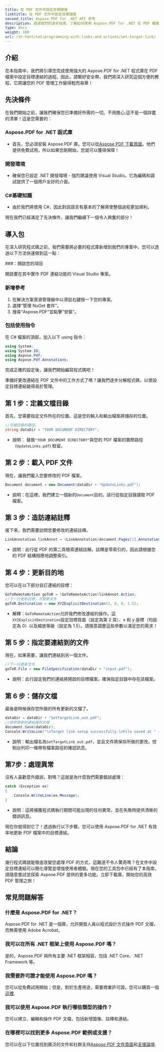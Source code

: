 ```yaml
---
title: 在 PDF 文件中設定目標鏈接
linktitle: 在 PDF 文件中設定目標鏈接
second_title: Aspose.PDF for .NET API 參考
description: 透過我們的逐步指南，了解如何使用 Aspose.PDF for .NET 在 PDF 檔案中有效設定目標連結。非常適合增強文件導航。
type: docs
weight: 100
url: /zh-hant/net/programming-with-links-and-actions/set-target-link/
---
```

## 介紹

在本指南中，我們將引導您完成使用強大的 Aspose.PDF for .NET 程式庫在 PDF 檔案中設定目標連結的過程。因此，請繫好安全帶，我們將深入研究這個方便的教程，它將讓您的 PDF 管理工作變得輕而易舉！

## 先決條件

在我們開始之前，讓我們確保您已準備好所需的一切。不用擔心;這不是一個詳盡的清單！這是您需要的：

### Aspose.PDF for .NET 函式庫
- 首先，您必須安裝 Aspose.PDF 庫。您可以從[Aspose PDF 下載頁面](https://releases.aspose.com/pdf/net/)。他們提供免費試用，所以如果您剛開始，您就可以獲得保障！

### 開發環境
- 確保您已設定 .NET 開發環境 - 強烈建議使用 Visual Studio。它為編碼和調試提供了一個用戶友好的介面。

### C#基礎知識
- 由於我們將使用 C#，因此對該語言有基本的了解將使整個過程更加順利。

現在我們已經滿足了先決條件，讓我們繼續下一個令人興奮的部分！

## 導入包

在深入研究程式碼之前，我們需要將必要的程式庫新增到我們的專案中。您可以透過以下方法快速做到這一點：

###：開啟您的項目 

開啟要在其中實作 PDF 連結功能的 Visual Studio 專案。

### 新增參考 

1. 在解決方案資源管理器中以滑鼠右鍵按一下您的專案。
2. 選擇“管理 NuGet 套件”。
3. 搜尋“Aspose.PDF”並點擊“安裝”。

### 包括使用指令 

在 C# 檔案的頂部，加入以下 using 指令：
```csharp
using System;
using System.IO;
using Aspose.Pdf;
using Aspose.Pdf.Annotations;
```

完成正確的設定後，讓我們開始編寫程式碼吧！

準備好更改連結在 PDF 文件中的工作方式了嗎？讓我們逐步分解程式碼，以使設定目標連結變得易於管理。

## 第 1 步：定義文檔目錄 

首先，您需要指定文件所在的位置。這是您的輸入和輸出檔案將儲存的位置。 

```csharp
//文檔目錄的路徑。
string dataDir = "YOUR DOCUMENT DIRECTORY";
```

- 說明： 替換`"YOUR DOCUMENT DIRECTORY"`與您的 PDF 檔案的實際路徑（`UpdateLinks.pdf`) 駐留。

## 第 2 步：載入 PDF 文件 

現在，讓我們載入您要修改的 PDF 檔案。 

```csharp
Document document = new Document(dataDir + "UpdateLinks.pdf");
```

- 說明：在這裡，我們建立一個新的`Document`目的。該行從指定目錄讀取 PDF 檔案。

## 第 3 步：造訪連結註釋 

接下來，我們需要訪問您要修改的連結註釋。 

```csharp
LinkAnnotation linkAnnot = (LinkAnnotation)document.Pages[1].Annotations[1];
```

- 說明：此行從 PDF 的第二頁檢索連結註解。註釋是零索引的，因此請根據您的 PDF 結構相應地調整索引。

## 第 4 步：更新目的地

您可以在以下部分自訂連結的目標：

```csharp
GoToRemoteAction goToR = (GoToRemoteAction)linkAnnot.Action;
//下一行更新目標，不更新文件
goToR.Destination = new XYZExplicitDestination(2, 0, 0, 1.5);
```

- 解釋：`GoToRemoteAction`允許我們修改連結的操作。這`XYZExplicitDestination`設定目標頁面（設定為第 2 頁）、x 和 y 座標（均設定為 0）以及縮放等級（設定為 1.5）。請隨意調整這些參數以滿足您的需求！

## 第 5 步：指定要連結到的文件 

現在，如果需要，讓我們連結到另一個文件。 

```csharp
//下一行更新文件
goToR.File = new FileSpecification(dataDir + "input.pdf");
```

- 說明：此行設定我們的連結將開啟的目標檔案。確保指定目錄中存在該檔案。

## 第 6 步：儲存文檔 

最後是時候保存您所做的所有更新的文檔了。 

```csharp
dataDir = dataDir + "SetTargetLink_out.pdf";
//使用更新的連結儲存文檔
document.Save(dataDir);
Console.WriteLine("\nTarget link setup successfully.\nFile saved at " + dataDir);
```

- 說明：輸出檔名為`SetTargetLink_out.pdf`，並且文件將保存所做的更改。控制台列印一條帶有檔案路徑的確認訊息。

## 第7步：處理異常 

沒有人喜歡意外錯誤，對嗎？這就是為什麼我們需要錯誤處理：

```csharp
catch (Exception ex)
{
	Console.WriteLine(ex.Message);
}
```

- 說明：這將捕獲程式碼執行期間可能出現的任何異常，並在失敗時提供清晰的錯誤訊息。

現在你就得到它了！透過執行以下步驟，您可以使用 Aspose.PDF for .NET 有效率地更新 PDF 檔案中的目標連結。

## 結論

幾行程式碼就能徹底改變您處理 PDF 的方式，這難道不令人驚奇嗎？在文件中設定目標連結可以簡化導覽並增強使用者體驗。現在您的工具包中已經有了本指南，請隨意嘗試並探索 Aspose.PDF 提供的更多功能。立即下載庫，開始您的高效 PDF 管理之旅！

## 常見問題解答

### 什麼是 Aspose.PDF for .NET？
Aspose.PDF for .NET 是一個庫，允許開發人員以程式設計方式操作 PDF 文檔，而無需使用 Adobe Acrobat。

### 我可以在所有 .NET 框架上使用 Aspose.PDF 嗎？
是的，Aspose.PDF 與所有主要 .NET 框架相容，包括 .NET Core、.NET Framework 等。

### 我需要許可證才能使用 Aspose.PDF 嗎？
您可以從免費試用開始；但是，對於生產用途，需要商業許可證。您可以購買一個[這裡](https://purchase.aspose.com/buy).

### 我可以使用 Aspose.PDF 執行哪些類型的操作？
您可以建立、編輯和操作 PDF 文檔，包括新增圖像、註釋和連結。

### 在哪裡可以找到更多 Aspose.PDF 範例或支援？
您可以在以下位置找到廣泛的文件和社群支持[Aspose PDF 文件頁面](https://reference.aspose.com/pdf/net/)和[支援論壇](https://forum.aspose.com/c/pdf/10).